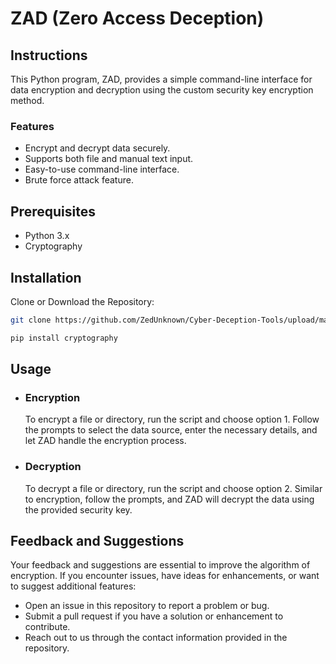 # ZAD (Zero Access Deception)

## Instructions

This Python program, ZAD, provides a simple command-line interface for data encryption and decryption using the custom security key encryption method.

### Features

- Encrypt and decrypt data securely.
- Supports both file and manual text input.
- Easy-to-use command-line interface.
- Brute force attack feature.

## Prerequisites

- Python 3.x
- Cryptography

## Installation

Clone or Download the Repository:

```bash
git clone https://github.com/ZedUnknown/Cyber-Deception-Tools/upload/main/DeceptionLab/ZADSecurity.git
```

```bash
pip install cryptography
```

## Usage

- ### Encryption

  To encrypt a file or directory, run the script and choose option 1. Follow the prompts to select the data source, enter the necessary details, and let ZAD handle the encryption process.

- ### Decryption

  To decrypt a file or directory, run the script and choose option 2. Similar to encryption, follow the prompts, and ZAD will decrypt the data using the provided security key.

## Feedback and Suggestions

Your feedback and suggestions are essential to improve the algorithm of encryption. If you encounter issues, have ideas for enhancements, or want to suggest additional features:

- Open an issue in this repository to report a problem or bug.
- Submit a pull request if you have a solution or enhancement to contribute.
- Reach out to us through the contact information provided in the repository.
